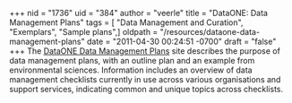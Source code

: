 +++
nid = "1736"
uid = "384"
author = "veerle"
title = "DataONE: Data Management Plans"
tags = [ "Data Management and Curation", "Exemplars", "Sample plans",]
oldpath = "/resources/dataone-data-management-plans"
date = "2011-04-30 00:24:51 -0700"
draft = "false"
+++
The [DataONE Data Management
Plans](http://www.dataone.org/data-management-planning) site describes
the purpose of data management plans, with an outline plan and an
example from environmental sciences. Information includes an overview of
data management checklists currently in use across various organisations
and support services, indicating common and unique topics across
checklists.
